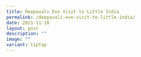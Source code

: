 ```yaml
---
title: Deepavali Eve Visit to Little India
permalink: /deepavali-eve-visit-to-little-india/
date: 2021-11-10
layout: post
description: ""
image: ""
variant: tiptap
---
```

